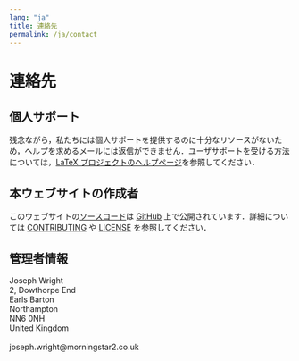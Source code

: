 ```yaml
---
lang: "ja"
title: 連絡先
permalink: /ja/contact
---
```


# 連絡先

## 個人サポート

残念ながら，私たちには個人サポートを提供するのに十分なリソースがないため，ヘルプを求めるメールには返信ができません．ユーザサポートを受ける方法については，[LaTeX プロジェクトのヘルプページ](https://www.latex-project.org/help/)を参照してください．

## 本ウェブサイトの作成者

このウェブサイトの[ソースコード](https://github.com/learnlatex/learnlatex.github.io/)は [GitHub](https://github.com/learnlatex/) 上で公開されています．詳細については [CONTRIBUTING](../CONTRIBUTING) や [LICENSE](../LICENSE) を参照してください．

## 管理者情報

<p>Joseph Wright<br>
2, Dowthorpe End<br>
Earls Barton<br>
Northampton<br>
NN6 0NH<br>
United Kingdom<br>
<br>joseph.wright@morningstar2.co.uk</p>
